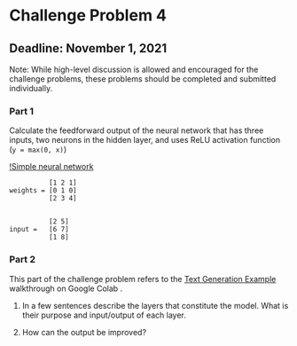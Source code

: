 # Challenge Problem 4

## Deadline: November 1, 2021

Note: While high-level discussion is allowed and encouraged for the challenge problems, these problems should be completed and submitted individually.

### Part 1

Calculate the feedforward output of the neural network that has three inputs, two neurons in the hidden layer, and uses ReLU activation function (`y = max(0, x)`)

[!Simple neural network](https://github.com/CMPSC310-AlleghenyCollege-Fall2021/challenge4/blob/main/nn.png)

```
          [1 2 1]
weights = [0 1 0]
          [2 3 4]

          
          [2 5]
input =   [6 7]
          [1 8]
```

### Part 2

This part of the challenge problem refers to the [Text Generation Example](https://www.tensorflow.org/text/tutorials/text_generation) walkthrough on Google Colab .

1. In a few sentences describe the layers that constitute the model. What is their purpose and input/output of each layer.

2. How can the output be improved?
